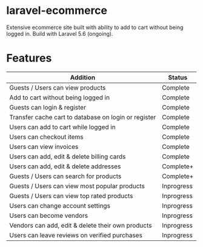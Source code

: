 # laravel-ecommerce
Extensive ecommerce site built with ability to add to cart without being logged in. Build with Laravel 5.6 (ongoing).

# Features
<table>
  <thead>
    <tr>
      <th>Addition</th>
      <th>Status</th>
    </tr>
  </thead>
  <tbody>
    <tr>
      <td>Guests / Users can view products</td>
      <td>Complete</td>
    </tr>
    <tr>
      <td>Add to cart without being logged in</td>
      <td>Complete</td>
    </tr>
    <tr>
      <td>Guests can login & register</td>
      <td>Complete</td>
    </tr>
    <tr>
      <td>Transfer cache cart to database on login or register</td>
      <td>Complete</td>
    </tr>
    <tr>
      <td>Users can add to cart while logged in</td>
      <td>Complete</td>
    </tr>
    <tr>
      <td>Users can checkout items</td>
      <td>Complete</td>
    </tr>
    <tr>
      <td>Users can view invoices</td>
      <td>Complete</td>
    </tr>
    <tr>
      <td>Users can add, edit & delete billing cards</td>
      <td>Complete</td>
    </tr>
    <tr>
      <td>Users can add, edit & delete addresses</td>
      <td>Complete+</td>
    </tr>
    <tr>
      <td>Guests / Users can search for products</td>
      <td>Complete+</td>
    </tr>
    <tr>
      <td>Guests / Users can view most popular products</td>
      <td>Inprogress</td>
    </tr>
    <tr>
      <td>Guests / Users can view top rated products</td>
      <td>Inprogress</td>
    </tr>
    <tr>
      <td>Users can change account settings</td>
      <td>Inprogress</td>
    </tr>
    <tr>
      <td>Users can become vendors</td>
      <td>Inprogress</td>
    </tr>
    <tr>
      <td>Vendors can add, edit & delete their own products</td>
      <td>Inprogress</td>
    </tr>
    <tr>
      <td>Users can leave reviews on verified purchases</td>
      <td>Inprogress</td>
    </tr>
  </tbody>
</table>

